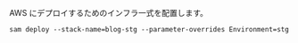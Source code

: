 AWS にデプロイするためのインフラ一式を配置します。

```shell
sam deploy --stack-name=blog-stg --parameter-overrides Environment=stg
```
